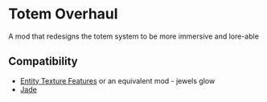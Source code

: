 # Totem Overhaul

A mod that redesigns the totem system to be more immersive and lore-able

## Compatibility

- [Entity Texture Features](https://modrinth.com/mod/entitytexturefeatures) or an equivalent mod - jewels glow
- [Jade](https://modrinth.com/mod/jade)
